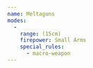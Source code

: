 ```yaml
---
name: Meltaguns
modes:
  -
    range: (15cm)
    firepower: Small Arms
    special_rules:
      - macro-weapon
---
```

